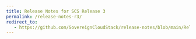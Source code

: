 ```yaml
---
title: Release Notes for SCS Release 3
permalink: /release-notes-r3/
redirect_to:
   - https://github.com/SovereignCloudStack/release-notes/blob/main/Release3.md
---
```

